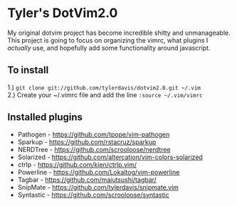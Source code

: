 Tyler's DotVim2.0
=================

My original dotvim project has become incredible shitty and unmanageable.  This project is going to focus on organizing the vimrc, what plugins I *actually* use, and hopefully add some functionality around javascript.

To install
----------
1.) `git clone git://github.com/tylerdavis/dotvim2.0.git ~/.vim`  
2.) Create your ~/.vimrc file and add the line `:source ~/.vim/vimrc`

Installed plugins
-----------------
* Pathogen - https://github.com/tpope/vim-pathogen
* Sparkup - https://github.com/rstacruz/sparkup
* NERDTree - https://github.com/scrooloose/nerdtree
* Solarized - https://github.com/altercation/vim-colors-solarized
* ctrlp - https://github.com/kien/ctrlp.vim/
* Powerline - https://github.com/Lokaltog/vim-powerline
* Tagbar - https://github.com/majutsushi/tagbar/
* SnipMate - https://github.com/tylerdavis/snipmate.vim
* Syntastic - https://github.com/scrooloose/syntastic
